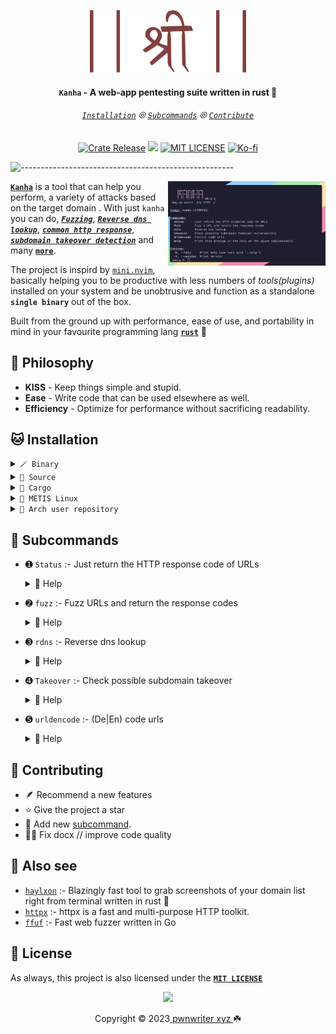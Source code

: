 <p align="center"><img src="https://github.com/pwnwriter/kanha/blob/logos/shree.svg" width="250px" height="100px" >
<h4 align="center"><strong><code>Kanha</code></strong> - A web-app pentesting suite written in rust 🦀</h4> </h6>

<h6 align="center">
  <a href="https://github.com/pwnwriter/kanha#-installation"><code>Installation</code></a>
  ⦾
  <a href="https://github.com/pwnwriter/kanha#-Subcommands"><code>Subcommands</code></a>
  ⦾
  <a href="https://github.com/pwnwriter/kanha#-contributing"><code>Contribute</code></a>
 </h6>
<p align="center">
<a href="https://crates.io/crates/kanha/"><img src="https://img.shields.io/crates/v/kanha?style=flat&amp;labelColor=56534b&amp;color=c1c1b6&amp;logo=Rust&amp;logoColor=white" alt="Crate Release"></a>
<a href="https://github.com/pwnwriter/kanha/issues"><img src="https://img.shields.io/github/issues/pwnwriter/kanha.svg?style=flat-square&label=Issues&color=d77982"></a>
<a href="https://github.com/pwnwriter/pwnwriter/blob/main/LICENSE"><img src="https://img.shields.io/badge/License-MIT-white.svg" alt="MIT LICENSE"></a>
<a href="https://ko-fi.com/pwnwriter"><img src="https://img.shields.io/badge/support-pwnwriter%20-pink?logo=kofi&logoColor=white" alt="Ko-fi"></a>

![-----------------------------------------------------](https://github.com/pwnwriter/haylxon/blob/readme-assets/colored.png)

<img src="https://github.com/pwnwriter/kanha/blob/logos/kanha-help.png" alt="img" align="right" width="50%"></p>
    
[**`Kanha`**](/) is a tool that can help you perform, a variety of attacks based on the target domain . With just `kanha` you can do, [***`Fuzzing`***](https://en.wikipedia.org/wiki/Fuzzing), [***`Reverse dns lookup`***](https://en.wikipedia.org/wiki/Reverse_DNS_lookup),
[***`common http response`***](https://en.wikipedia.org/wiki/List_of_HTTP_status_codes), [***`subdomain takeover detection`***](https://en.wikipedia.org/wiki/Domain_hijacking) and many [**`more`**](/src/commands). 

The project is inspird by [`mini.nvim`](https://github.com/echasnovski/mini.nvim), basically helping you to be productive with less numbers of *tools(plugins)* installed on your system and be unobtrusive and function as a standalone **`single binary`** out of the box.

Built from the ground up with performance, ease of use, and portability in mind in your favourite programming lang [**`rust`**](https://www.rust-lang.org/) 💝

## 🧠 Philosophy

- **KISS** - Keep things simple and stupid.
- **Ease** - Write code that can be used elsewhere as well.
- **Efficiency** - Optimize for performance without sacrificing readability.

## 🐱 Installation 
    
  <details> <summary><code>🪄 Binary </code></summary>
    &nbsp;

  - *Manual* : You can directly download the binary of your arch from [**releases**](https://github.com/pwnwriter/kanha/releases) and run it.
  - *One liner* : Run this script, requires `jq`,`curl`, `tar` & `wget`
   ```bash
wget -qO- "$(curl -qfsSL "https://api.github.com/repos/pwnwriter/kanha/releases/latest" | jq -r '.assets[].browser_download_url' | grep -Ei "$(uname -m).*$(uname -s).*musl" | grep -v "\.sha")" | tar -xzf - --strip-components=1
./hysp -h
``` 
  </details>
  
  <details> <summary><code>🌼 Source </code></summary>
  &nbsp;
 
  ```bash
  git clone --depth=1 https://github.com/pwnwriter/kanha --branch=main
  cd kanha
  cargo build --release 
  ```
  Then go to `release` dir and `./kanha` or move the `binary` to your any `$PATH` for instant access from anywhere.
</details>

<details> <summary><code>🎠 Cargo </code></summary>

- Using [crates.io](https://crates.io/crates/kanha)
  ```bash
  cargo install kanha
  ```
- Using [binstall](https://github.com/cargo-bins/cargo-binstall)
  ```bash
  cargo binstall kanha
  ```

  > **Note** ⚠️
  > This requires a working setup of rust/cargo & binstall.
</details>

<details> <summary><code>🚩 METIS Linux </code></summary>
&nbsp;
  
  ```bash
  sudo/doas pacman -Syyy kanha
  ```

</details>

<details> <summary><code>💢 Arch user repository </code></summary>
&nbsp;
  
  ```bash
  paru/yay -S kanha-git
  ```

</details>

## 🌈 Subcommands
- ➊ `Status` :- Just return the HTTP response code of URLs

  <details>
  <summary>👻 Help</summary>
  &nbsp;

  ```bash
  $ kanha status -h
  Just return the HTTP response code of URLs

  Usage: kanha status [OPTIONS]

  Options:
    -f, --filename <FILENAME>  A file containing multiple urls
    -t, --tasks <TASKS>        Define the maximum concurrent tasks [default: 20]
        --stdin                Reads input from the standard in
        --exclude <EXCLUDE>    Define your status code for selective exclusion
    -h, --help                 Print help
    -V, --version              Print version

  ```

  <details>
  <summary>🦊 Screenshots </summary>
      &nbsp;
    
  ![status](https://github.com/pwnwriter/kanha/assets/90331517/93f7656f-563c-4c92-a118-500b1fabae9e)
  ![status-stdin](https://github.com/pwnwriter/kanha/assets/90331517/5ac0d6c6-497a-4a8d-a1a2-d3326010d7a8)  

  </details>

</details>

- ➋  `fuzz` :- Fuzz URLs and return the response codes
    
  <details>
  <summary>👻 Help</summary>
  &nbsp;
    
  ```bash
  $ kanha fuzz -h
  Fuzz a URL and return the response codes

  Usage: kanha fuzz [OPTIONS] --payloads <PAYLOADS>

  Options:
    -p, --payloads <PAYLOADS>    A file containing a list of payloads
    -u, --url <URL>              A single url
    -f, --file-path <FILE_PATH>  Path of the file containing multiple urls
    -t, --tasks <TASKS>          Define the maximum concurrent tasks [default: 20]
        --exclude <EXCLUDE>      Define your status code for selective exclusion
        --stdin                  Reads input from the standard in
    -h, --help                   Print help
    -V, --version                Print version

  ```
    <details>
  <summary>🦊 Screenshots </summary>
      &nbsp;
      
  ![screenshot_2023-10-13_14-08-46](https://github.com/pwnwriter/kanha/assets/90331517/e3418630-b5c4-4986-95e8-57f832ee91f2)
  ![screenshot_2023-10-13_14-07-45](https://github.com/pwnwriter/kanha/assets/90331517/692e1214-8b32-40c9-bae7-9cce1ab064f0)

  </details>
  
  </details>

- ➌ `rdns` :- Reverse dns lookup
    <details>
  <summary>👻 Help</summary>  
  &nbsp;
      
  ```bash
  
  $ kanha rdns  -h
  Reverse dns lookup

  Usage: kanha rdns [OPTIONS] --filename <FILENAME>

  Options:
    -f, --filename <FILENAME>  a file containing a list of possible wordlists
        --stdin                Reads input from the standard in
    -h, --help                 Print help
    -V, --version              Print version
  ```
    <details>
  <summary>🦊 Screenshots </summary>
      &nbsp;
      
  ![rdns](https://github.com/pwnwriter/kanha/assets/90331517/44f2f7f1-9f47-4794-87e9-1366b4a3e443)
  ![rdns-stdin](https://github.com/pwnwriter/kanha/assets/90331517/9ad5e5b6-711e-4396-a46f-5c190000e185)

  </details>
</details>

- ➍ `Takeover` :- Check possible subdomain takeover
    <details>
  <summary>👻 Help</summary>  
  &nbsp;
      
  ```bash
  $ kanha takeover -h
  Check possible subdomain takeover vulnerability

  Usage: kanha takeover [OPTIONS]

  Options:
    -u, --url <URL>              A single url
    -f, --file-path <FILE_PATH>  Path of the file containing multiple urls
    -j, --json-file <JSON_FILE>  A json file containing signature values of different services
        --stdin                  Reads input from the standard in
    -h, --help                   Print help
    -V, --version                Print version

  ```
    <details>
  <summary>🦊 Screenshots </summary>
      &nbsp;
      
  ![Takeover single](https://github.com/pwnwriter/kanha/assets/90331517/b868146d-03eb-4803-81b3-5283135f3d4f)
  ![Takeover multiple](https://github.com/pwnwriter/kanha/assets/90331517/f13e0001-b39d-4132-b98f-86836f789be3)

  ![takeover-stdin](https://github.com/pwnwriter/kanha/assets/90331517/1b956c9d-2d37-4656-97ee-2aca2199750b)
  </details>


- ➎ `urldencode` :- (De|En) code urls
  <details>
  <summary>👻 Help</summary>  
  &nbsp;
      
  ```bash
  $ kanha urldencode -h
  (De|En) code urls

  Usage: kanha urldencode [OPTIONS]
  
  Options:
        --encode <ENCODE>  Provide a url to encode
        --decode <DECODE>  Provide a url to dencode
    -h, --help             Print help
    -V, --version          Print version
  
  ```
    <details>
  <summary>🦊 Screenshots </summary>
      &nbsp;
      
  ![urldencode](https://github.com/pwnwriter/kanha/assets/90331517/b757694d-a4f9-4ea2-a962-c8419fe59b56)
  ![urldencode](https://github.com/pwnwriter/kanha/assets/90331517/dcf45079-7514-4951-b264-a3e6f708ebdb)    
  </details>
</details>



<!--  ➏ ➐ ➑ ➒ -->

## 👐 Contributing
  - 🪶 Recommend a new features
  - ⭐ Give the project a star
  - 🐎 Add new [subcommand](/src/commands).
  - 🧑‍🚒 Fix docx // improve code quality

## 👀 Also see 
- [`haylxon`](https://github.com/pwnwriter/haylxon) :- Blazingly fast tool to grab screenshots of your domain list right from terminal written in rust 🦀
- [`httpx`](https://github.com/projectdiscovery/httpx) :- httpx is a fast and multi-purpose HTTP toolkit.
- [`ffuf`](https://github.com/ffuf/ffuf) :- Fast web fuzzer written in Go

## 🔏 License 
 As always, this project is also licensed under the [**`MIT LICENSE`**](/LICENSE) 
 &nbsp;
 
<p align="center"><img src="https://raw.githubusercontent.com/catppuccin/catppuccin/main/assets/footers/gray0_ctp_on_line.svg?sanitize=true" /></p>
<p align="center">Copyright &copy; 2023<a href="https://pwnwriter.xyz" target="_blank"> pwnwriter xyz </a> ☘️ </p> 
  

